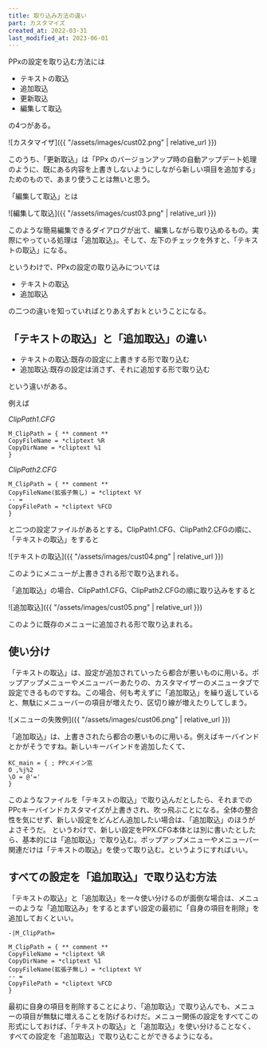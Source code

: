 ```yaml
---
title: 取り込み方法の違い
part: カスタマイズ
created_at: 2022-03-31
last_modified_at: 2023-06-01
---
```


PPxの設定を取り込む方法には

- テキストの取込
- 追加取込
- 更新取込
- 編集して取込

の4つがある。

![カスタマイザ]({{ "/assets/images/cust02.png" | relative_url }})

このうち、「更新取込」は「PPx のバージョンアップ時の自動アップデート処理のように、既にある内容を上書きしないようにしながら新しい項目を追加する」ためのもので、あまり使うことは無いと思う。

「編集して取込」とは

![編集して取込]({{ "/assets/images/cust03.png" | relative_url }})

このような簡易編集できるダイアログが出て、編集しながら取り込めるもの。実際にやっている処理は「追加取込」。そして、左下のチェックを外すと、「テキストの取込」になる。

というわけで、PPxの設定の取り込みについては

- テキストの取込
- 追加取込

の二つの違いを知っていればとりあえずおｋということになる。

## 「テキストの取込」と「追加取込」の違い

- テキストの取込:既存の設定に上書きする形で取り込む
- 追加取込:既存の設定は消さず、それに追加する形で取り込む

という違いがある。

例えば

_ClipPath1.CFG_

```text
M_ClipPath = { ** comment **
CopyFileName = *cliptext %R
CopyDirName = *cliptext %1
}
```

_ClipPath2.CFG_

```text
M_ClipPath = { ** comment **
CopyFileName(拡張子無し) = *cliptext %Y
-- =
CopyFilePath = *cliptext %FCD
}
```

と二つの設定ファイルがあるとする。ClipPath1.CFG、ClipPath2.CFGの順に、「テキストの取込」をすると

![テキストの取込]({{ "/assets/images/cust04.png" | relative_url }})


このようにメニューが上書きされる形で取り込まれる。

「追加取込」の場合、ClipPath1.CFG、ClipPath2.CFGの順に取り込みをすると

![追加取込]({{ "/assets/images/cust05.png" | relative_url }})

このように既存のメニューに追加される形で取り込まれる。

## 使い分け

「テキストの取込」は、設定が追加されていったら都合が悪いものに用いる。ポップアップメニューやメニューバーあたりの、カスタマイザーのメニュータブで設定できるものですね。この場合、何も考えずに「追加取込」を繰り返していると、無駄にメニューバーの項目が増えたり、区切り線が増えたりしてしまう。

![メニューの失敗例]({{ "/assets/images/cust06.png" | relative_url }})

「追加取込」は、上書きされたら都合の悪いものに用いる。例えばキーバインドとかがそうですね。新しいキーバインドを追加したくて、

```text
KC_main = { ; PPcメイン窓
O ,%j%2
\O = @'='
}
```

このようなファイルを「テキストの取込」で取り込んだとしたら、それまでのPPcキーバインドカスタマイズが上書きされ、吹っ飛ぶことになる。全体の整合性を気にせず、新しい設定をどんどん追加したい場合は、「追加取込」のほうがよさそうだ。
というわけで、新しい設定をPPX.CFG本体とは別に書いたとしたら、基本的には「追加取込」で取り込む。ポップアップメニューやメニューバー関連だけは「テキストの取込」を使って取り込む。というようにすればいい。

## すべての設定を「追加取込」で取り込む方法

「テキストの取込」と「追加取込」を一々使い分けるのが面倒な場合は、メニューのような「追加取込み」をするとまずい設定の最初に「自身の項目を削除」を追加しておくといい。

```text
-|M_ClipPath=

M_ClipPath = { ** comment **
CopyFileName = *cliptext %R
CopyDirName = *cliptext %1
CopyFileName(拡張子無し) = *cliptext %Y
-- =
CopyFilePath = *cliptext %FCD
}
```

最初に自身の項目を削除することにより、「追加取込」で取り込んでも、メニューの項目が無駄に増えることを防げるわけだ。メニュー関係の設定をすべてこの形式にしておけば、「テキストの取込」と「追加取込」を使い分けることなく、すべての設定を「追加取込」で取り込むことができるようになる。
